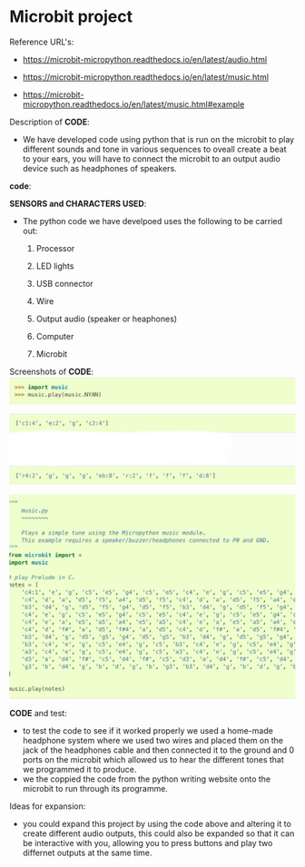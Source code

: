 # Microbit project
Reference URL's:

  - https://microbit-micropython.readthedocs.io/en/latest/audio.html
  
  - https://microbit-micropython.readthedocs.io/en/latest/music.html

  - https://microbit-micropython.readthedocs.io/en/latest/music.html#example

Description of __CODE__:

  - We have developed code using python that is run on the microbit to play different sounds and tone in various sequences to oveall create a beat to your ears, you will have to connect the microbit to an output audio device such as headphones of speakers.
  
__code__:

  
  __SENSORS and CHARACTERS USED__:

  - The python code we have develpoed uses the following to be carried out:
  
    1) Processor
    
    2) LED lights
    
    3) USB connector
    
    4) Wire
    
    5) Output audio (speaker or heaphones)
    
    6) Computer
    
    7) Microbit
    
  
Screenshots of __CODE__:
![Pic](https://github.com/AMOAD2003/Akram-Mahad/blob/master/unnamed.jpg "import music")

![Pic](https://github.com/AMOAD2003/Akram-Mahad/blob/master/unnamed%20(2).jpg "tone and notes")

![Pic](https://github.com/AMOAD2003/Akram-Mahad/blob/master/unnamed%20(1).jpg "music") 

__CODE__ and test:
  - to test the code to see if it worked properly we used a home-made headphone system where we used two wires and placed them on the      jack of the headphones cable and then connected it to the ground and 0 ports on the microbit which allowed us to hear the different      tones that we programmed it to produce.
  - we the coppied the code from the python writing website onto the microbit to run through its programme.
  
Ideas for expansion:
  - you could expand this project by using the code above and altering it to create different audio outputs, this could also be expanded     so that it can be interactive with you, allowing you to press buttons and play two differnet outputs at the same time.
  
  
